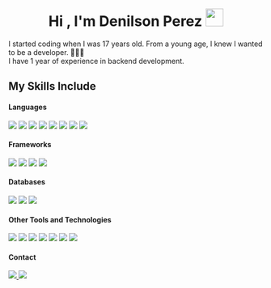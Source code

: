 <h1 align="center"><b>Hi , I'm Denilson Perez </b><img src="https://media.giphy.com/media/hvRJCLFzcasrR4ia7z/giphy.gif" width="35"></h1>

I started coding when I was 17 years old. From a young age, I knew I wanted to be a developer. 👨🏻‍💻
<br>
I have 1 year of experience in backend development. 

## My Skills Include

<h4>Languages</h4>
<p>
    <img src="https://skillicons.dev/icons?i=html">
    <img src="https://skillicons.dev/icons?i=css">
    <img src="https://skillicons.dev/icons?i=javascript">
    <img src="https://skillicons.dev/icons?i=java">
    <img src="https://skillicons.dev/icons?i=py">
    <img src="https://skillicons.dev/icons?i=php">
    <img src="https://skillicons.dev/icons?i=dart">
    <img src="https://skillicons.dev/icons?i=kotlin">
</p>

<h4>Frameworks</h4>
<p>
    <img src="https://skillicons.dev/icons?i=spring">
    <img src="https://skillicons.dev/icons?i=fastapi">
    <img src="https://skillicons.dev/icons?i=angular">
    <img src="https://skillicons.dev/icons?i=react">
</p>

<h4>Databases</h4>
<p>
    <img src="https://skillicons.dev/icons?i=postgres">
    <img src="https://skillicons.dev/icons?i=mysql">
    <img src="https://skillicons.dev/icons?i=mongodb">
</p>

<h4>Other Tools and Technologies</h4>
<p>
    <img src="https://skillicons.dev/icons?i=linux">
    <img src="https://skillicons.dev/icons?i=git">
    <img src="https://skillicons.dev/icons?i=github">
    <img src="https://skillicons.dev/icons?i=postman">
    <img src="https://skillicons.dev/icons?i=figma">
    <img src="https://skillicons.dev/icons?i=docker">
    <img src="https://skillicons.dev/icons?i=linux">
</p>

<h4>Contact</h4>
<p>	
  <a target="_blank" href="https://www.linkedin.com/in/denilson-perez-cortina/">
      <img src="https://skillicons.dev/icons?i=linkedin"></img>
  </a>
  <a target="_blank" href="mailto:denilson_peco@hotmail.com">
      <img src="https://skillicons.dev/icons?i=gmail"></img>
  </a>
</p>
